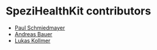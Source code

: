 <!--

This source file is part of the Stanford Spezi open-source project.

SPDX-FileCopyrightText: 2022 Stanford University and the project authors (see CONTRIBUTORS.md)

SPDX-License-Identifier: MIT
  
-->

SpeziHealthKit contributors
====================

* [Paul Schmiedmayer](https://github.com/PSchmiedmayer)
* [Andreas Bauer](https://github.com/bauer-andreas)
* [Lukas Kollmer](https://github.com/lukaskollmer)
